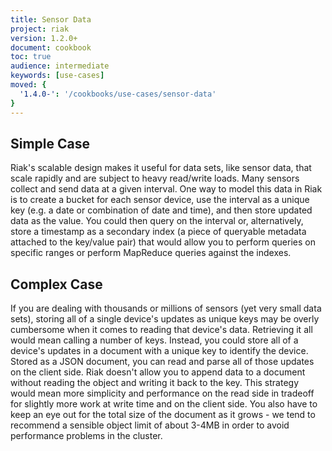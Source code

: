 ```yaml
---
title: Sensor Data
project: riak
version: 1.2.0+
document: cookbook
toc: true
audience: intermediate
keywords: [use-cases]
moved: {
  '1.4.0-': '/cookbooks/use-cases/sensor-data'
}
---
```


## Simple Case

Riak's scalable design makes it useful for data sets, like sensor data, that scale rapidly and are subject to heavy read/write loads. Many sensors collect and send data at a given interval. One way to model this data in Riak is to create a bucket for each sensor device, use the interval as a unique key (e.g. a date or combination of date and time), and then store updated data as the value. You could then query on the interval or, alternatively, store a timestamp as a secondary index (a piece of queryable metadata attached to the key/value pair) that would allow you to perform queries on specific ranges or perform MapReduce queries against the indexes.

## Complex Case

If you are dealing with thousands or millions of sensors (yet very small data sets), storing all of a single device's updates as unique keys may be overly cumbersome when it comes to reading that device's data. Retrieving it all would mean calling a number of keys. Instead, you could store all of a device's updates in a document with a unique key to identify the device. Stored as a JSON document, you can read and parse all of those updates on the client side. Riak doesn't allow you to append data to a document without reading the object and writing it back to the key. This strategy would mean more simplicity and performance on the read side in tradeoff for slightly more work at write time and on the client side. You also have to keep an eye out for the total size of the document as it grows - we tend to recommend a sensible object limit of about 3-4MB in order to avoid performance problems in the cluster.
